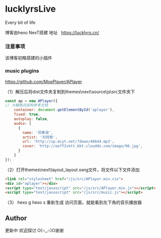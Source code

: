 # lucklyrsLive 
Every bit of life


博客由hexo NexT搭建 地址   &nbsp; https://lucklyrs.cn/


### 注意事项

该博客初略搭建的小插件

### music plugins

  https://github.com/MoePlayer/APlayer


 （1）解压后将dist文件夹复制到themes\next\source\js\src文件夹下
```javascript
const ap = new APlayer({
// 大概格式结构参考文档
    container: document.getElementById('aplayer'),
    fixed: true,
    autoplay: false,
    audio: [
      {
        name: '风筝误',  
        artist: '刘珂矣',
        url: 'http://up.mcyt.net/?down/46644.mp3',
        cover: 'http://oeff2vktt.bkt.clouddn.com/image/96.jpg',
      }
    ]
});
```
（2）打开themes\next\layout\_layout.swig文件，将文件以下文件添加

```html
<link rel="stylesheet" href="/js/src/APlayer.min.css">
<div id="aplayer"></div>
<script type="text/javascript" src="/js/src/APlayer.min.js"></script>
<script type="text/javascript" src="/js/src/music.js"></script>
```

（3） hexo g   hexo s 重新生成 访问页面，就能看到左下角的音乐播放器

## Author

更新中 欢迎探讨 O(∩_∩)O谢谢
